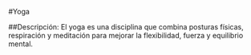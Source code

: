 #Yoga

##Descripción:
El yoga es una disciplina que combina posturas físicas, respiración y meditación para mejorar la flexibilidad, fuerza y equilibrio mental.
